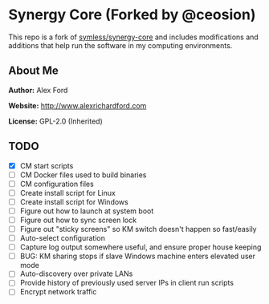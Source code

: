 # Synergy Core (Forked by @ceosion)

This repo is a fork of [symless/synergy-core](https://github.com/symless/synergy-core) and includes modifications and additions that help run the software in my computing environments.

## About Me

**Author:** Alex Ford

**Website:** http://www.alexrichardford.com

**License:** GPL-2.0 (Inherited)

## TODO

- [x] CM start scripts
- [ ] CM Docker files used to build binaries
- [ ] CM configuration files
- [ ] Create install script for Linux
- [ ] Create install script for Windows
- [ ] Figure out how to launch at system boot
- [ ] Figure out how to sync screen lock
- [ ] Figure out "sticky screens" so KM switch doesn't happen so fast/easily
- [ ] Auto-select configuration
- [ ] Capture log output somewhere useful, and ensure proper house keeping
- [ ] BUG: KM sharing stops if slave Windows machine enters elevated user mode
- [ ] Auto-discovery over private LANs
- [ ] Provide history of previously used server IPs in client run scripts
- [ ] Encrypt network traffic